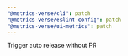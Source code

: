 ```yaml
---
"@metrics-verse/cli": patch
"@metrics-verse/eslint-config": patch
"@metrics-verse/ui-metrics": patch
---
```


Trigger auto release without PR
